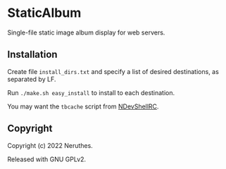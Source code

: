 # StaticAlbum

Single-file static image album display for web servers.

## Installation

Create file `install_dirs.txt` and specify a list of desired destinations, as separated by LF.

Run `./make.sh easy_install` to install to each destination.

You may want the `tbcache` script from [NDevShellRC](https://github.com/neruthes/NDevShellRC/tree/master/bin/tbcache).

## Copyright

Copyright (c) 2022 Neruthes.

Released with GNU GPLv2.
